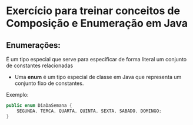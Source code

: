 # Exercício para treinar conceitos de Composição e Enumeração em Java

## Enumerações:
É um tipo especial que serve para especificar de forma literal um conjunto de constantes relacionadas
* Uma **enum** é um tipo especial de classe em Java que representa um conjunto fixo de constantes.

Exemplo:
``` Java
public enum DiaDaSemana {
    SEGUNDA, TERCA, QUARTA, QUINTA, SEXTA, SABADO, DOMINGO;
}
```
